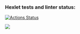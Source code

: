 ### Hexlet tests and linter status:
[![Actions Status](https://github.com/baklazhanUA/python-project-49/workflows/hexlet-check/badge.svg)](https://github.com/baklazhanUA/python-project-49/actions)


<a href="https://codeclimate.com/github/baklazhanUA/python-project-49/maintainability"><img src="https://api.codeclimate.com/v1/badges/5f6135fd2cff638650d1/maintainability" /></a>

